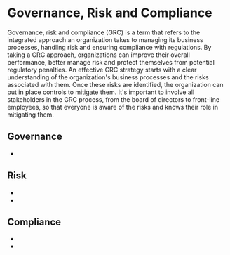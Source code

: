 # Governance, Risk and Compliance

Governance, risk and compliance (GRC) is a term that refers to the integrated approach an organization takes to managing its business processes, handling risk and ensuring compliance with regulations. By taking a GRC approach, organizations can improve their overall performance, better manage risk and protect themselves from potential regulatory penalties. An effective GRC strategy starts with a clear understanding of the organization's business processes and the risks associated with them. Once these risks are identified, the organization can put in place controls to mitigate them. It's important to involve all stakeholders in the GRC process, from the board of directors to front-line employees, so that everyone is aware of the risks and knows their role in mitigating them. 

## Governance
* [](get-a-grip-on-your-data-with-data-governance)


## Risk
* [](make-security-decisions-with-confidence-using-risk-assessments)
* [](risk-management-avoid-accept-mitigate-transference)

## Compliance
* [](keep-your-data-processing-compliant-with-data-audits)
* [](the-role-of-security-policies-in-an-organization)